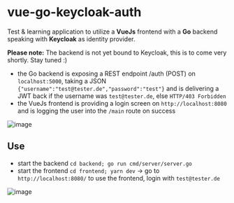 # vue-go-keycloak-auth
Test & learning application to utilize a **VueJs** frontend with a **Go** backend speaking with **Keycloak** as identity provider.

**Please note:** The backend is not yet bound to Keycloak, this is to come very shortly. Stay tuned :)

* the Go backend is exposing a REST endpoint /auth (POST) on `localhost:5000`, taking a JSON `{"username":"test@tester.de","password":"test"}` and is delivering a JWT back if the username was `test@tester.de`, else `HTTP/403 Forbidden` 
* the VueJs frontend is providing a login screen on `http://localhost:8080` and is logging the user into the `/main` route on success

![image](https://user-images.githubusercontent.com/35994116/66257232-91477200-e796-11e9-99dc-2f1860dbc539.png)

## Use

* start the backend `cd backend; go run cmd/server/server.go`
* start the frontend `cd frontend; yarn dev` -> go to `http://localhost:8080/` to use the frontend, login with `test@tester.de`

![image](https://user-images.githubusercontent.com/35994116/66257366-7ece3800-e798-11e9-9e5c-f956d6132f94.png)
